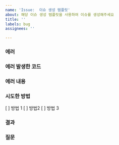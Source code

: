 ```yaml
---
name: 'Issue:  이슈 생성 템플릿'
about: 해당 이슈 생성 템플릿을 사용하여 이슈를 생성해주세요
title: ''
labels: bug
assignees: ''

---
```


### 에러

### 에러 발생한 코드

### 에러 내용

### 시도한 방법
[ ] 방법 1 
[ ] 방법2 
[ ] 방법 3

### 결과

### 질문

